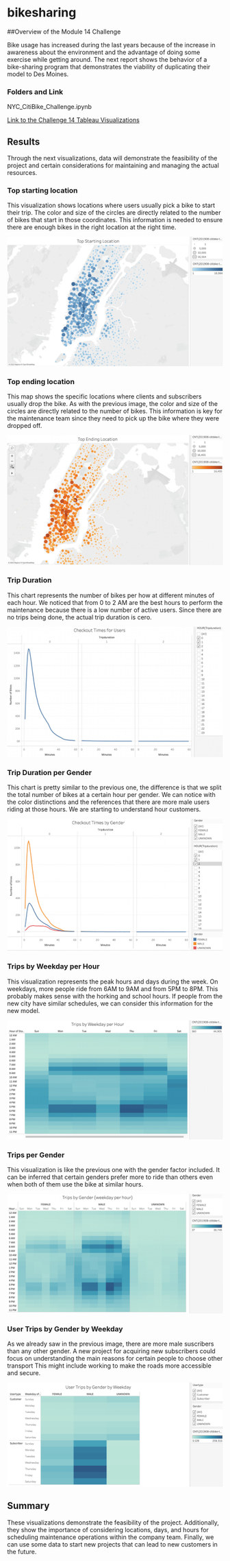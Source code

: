 # bikesharing
##Overview of the Module 14 Challenge

Bike usage has increased during the last years because of the increase in awareness about the environment and the advantage of doing some exercise while getting around. The next report shows the behavior of a bike-sharing program that demonstrates the viability of duplicating their model to Des Moines. 

### Folders and Link

NYC_CitiBike_Challenge.ipynb

[Link to the Challenge 14 Tableau Visualizations](https://public.tableau.com/views/Book2_16645893137060/CheckoutTimesforUsers?:language=en-US&publish=yes&:display_count=n&:origin=viz_share_link)

## Results

Through the next visualizations, data will demonstrate the feasibility of the project and certain considerations for maintaining and managing the actual resources. 

### Top starting location

This visualization shows locations where users usually pick a bike to start their trip. The color and size of the circles are directly related to the number of bikes that start in those coordinates. This information is needed to ensure there are enough bikes in the right location at the right time. 

!['1'](https://github.com/DylanMontemayor/bikesharing/blob/main/Resources/Images/1.png)

### Top ending location

This map shows the specific locations where clients and subscribers usually drop the bike. As with the previous image, the color and size of the circles are directly related to the number of bikes. This information is key for the maintenance team since they need to pick up the bike where they were dropped off.

!['2'](https://github.com/DylanMontemayor/bikesharing/blob/main/Resources/Images/2.png)

### Trip Duration

This chart represents the number of bikes per how at different minutes of each hour. We noticed that from 0 to 2 AM are the best hours to perform the maintenance because there is a low number of active users. Since there are no trips being done, the actual trip duration is cero.

!['3'](https://github.com/DylanMontemayor/bikesharing/blob/main/Resources/Images/3.png)

### Trip Duration per Gender

This chart is pretty similar to the previous one, the difference is that we split the total number of bikes at a certain hour per gender. We can notice with the color distinctions and the references that there are more male users riding at those hours. We are starting to understand hour customers. 

!['4'](https://github.com/DylanMontemayor/bikesharing/blob/main/Resources/Images/4.png)

### Trips by Weekday per Hour

This visualization represents the peak hours and days during the week. On weekdays, more people ride from 6AM to 9AM and from 5PM to 8PM. This probably makes sense with the horking and school hours. If people from the new city have similar schedules, we can consider this information for the new model. 

!['5'](https://github.com/DylanMontemayor/bikesharing/blob/main/Resources/Images/5.png)

### Trips per Gender

This visualization is like the previous one with the gender factor included. It can be inferred that certain genders prefer more to ride than others even when both of them use the bike at similar hours. 

!['6'](https://github.com/DylanMontemayor/bikesharing/blob/main/Resources/Images/6.png)

### User Trips by Gender by Weekday

As we already saw in the previous image, there are more male suscribers than any other gender. A new project for acquiring new subscribers could focus on understanding the main reasons for certain people to choose other transport This might include working to make the roads more accessible and secure. 

!['7'](https://github.com/DylanMontemayor/bikesharing/blob/main/Resources/Images/7.png)

## Summary

These visualizations demonstrate the feasibility of the project. Additionally, they show the importance of considering locations, days, and hours for scheduling maintenance operations within the company team. Finally, we can use some data to start new projects that can lead to new customers in the future.
